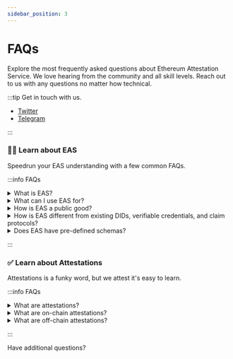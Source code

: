 ```yaml
---
sidebar_position: 3
---
```


# FAQs
Explore the most frequently asked questions about Ethereum Attestation Service. We love hearing from the community and all skill levels. Reach out to us with any questions no matter how technical. 

:::tip Get in touch with us.
- [Twitter](https://twitter.com/eas_eth)
- [Telegram](https://twitter.com/eas_eth)

:::

### 🧑‍💻 Learn about EAS
Speedrun your EAS understanding with a few common FAQs.

:::info  FAQs
<details>
<summary> What is EAS?</summary>
Ethereum Attestation Service (EAS) is free, open-source, and permissionless platform built on Ethereum that enables anyone to verify and create digital records known as attestations. Attestations verify the authenticity of information, such as a person's identity or credentials. EAS allows for interoperability and composability between different attestation protocols and solutions, enabling the attestation layer to grow and change over time.

</details>

<details>
<summary>What can I use EAS for?</summary>
EAS includes a built-in attestation service and a registry of attestation schemas, enabling anyone to create and use attestations for a wide range of applications. Whether you need to prove your identity, credentials, or other information, EAS allows you to do so in a flexible and trustless manner.

- Developers can use EAS to register new schemas for their use case or compose more complex schemas.
- Users can use EAS to attest to anything (statements, their identity, what they own, and more).

</details>

<details>
<summary>How is EAS a public good?</summary>
EAS is not owned by a centralized business or team. It is an open-source project built on Ethereum for the Ethereum community to help the Ethereum ecosystem grow. Anyone can use it for their own use cases and contribute to the growth and adoption of EAS.
</details>


 <details>
 <summary>How is EAS different from existing DIDs, verifiable credentials, and claim protocols?</summary>
EAS is permissionless and composable, and does not pressupose anything. 
Existing DIDs, verifiable credentials, and claim protocols are attestations built for specific use cases and communities. EAS serves as the base registry for these attestation providers to help make the ecosystem more composable and interoperable.

- EAS does not define which schemas are best for a specific use case.
- EAS is completely open-source and not controlled by centralized teams.
- EAS is a base layer that can be used to build and integrate DIDs, credentials, claims, proofs, and more.
- EAS is an agreed upon format and standard for attesting about anything.
- EAS is tokenless.

</details>


<details>
<summary>Does EAS have pre-defined schemas?</summary>
No. EAS does not pressupose any schema for the use case. This allows more freedom from the community to create the RIGHT schemas for the RIGHT users overtime.

</details>

:::


### ✅ Learn about Attestations
Attestations is a funky word, but we attest it's easy to learn.

:::info FAQs

<details><summary>What are attestations?</summary>

Attestations are digital records that verify the authenticity of information. They can be used in a wide range of applications, such as verifying a person's identity or credentials.

For example, if you need to prove that you have a certain degree or certification, you can use an attestation to provide evidence of this. This can be useful in a variety of situations, such as applying for a job or trying to access certain services.

Attestations are useful because they provide a way to verify the authenticity of information in a trustless manner. This means that you don't need to rely on a centralized authority to verify the information, which can be useful in situations where it's difficult or impossible to do so.

Ethereum Attestation Service (EAS) is a platform that allows anyone to create and use attestations. 

</details>


<details><summary>What are on-chain attestations?</summary>

An on-chain attestation is an attestation that is published on the blockchain for the world to see. Because of this it’s timestamp can be guaranteed and any smart contract on the blockchain can easily reference and verify the attestation. Use cases: Oracles, reputation, KYC validation for DeFi with securities, supply chain, etc.

Almost anything that can be done on-chain can be done off-chain, but you cant retain privacy well onchain.

</details>

<details><summary>What are off-chain attestations?</summary>

An off-chain attestation is an attestation that is not stored in the blockchain. An off-chain attestation can be public or private. Off-chain attestations carry the entire attestation data and digital signature required to verify and validate the authenticity of itself. Off-chain uses: Ticketing, Drivers license, Passport, Vote, Tweets (messages)

</details>

:::


Have additional questions?
